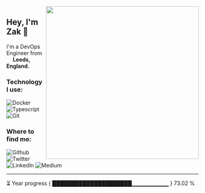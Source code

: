 
<img align="right" width="400" height="400" src="https://instagram.feoh3-1.fna.fbcdn.net/v/t51.2885-15/e35/72767618_530543940843085_5872510229440679720_n.jpg?_nc_ht=instagram.feoh3-1.fna.fbcdn.net&_nc_cat=101&_nc_ohc=QePZ0N-eHRoAX_hftNl&oh=08407c6056b3380fc09d01f51ed9729c&oe=5F30A1C4">

## Hey, I'm Zak :wave:

I'm a DevOps Engineer from <img src="https://image.flaticon.com/icons/svg/323/323270.svg" width="13" /> **Leeds, England.**

### Technology I use:

![Docker](https://img.shields.io/badge/-Docker-46a2f1?style=flat-square&logo=docker&logoColor=white)
![Typescript](https://img.shields.io/badge/-TypeScript-007ACC?style=flat-square&logo=typescript&logoColor=white)
![Git](https://img.shields.io/badge/-Git-F05032?style=flat-square&logo=git&logoColor=white)

### Where to find me:
![Github](https://img.shields.io/badge/GitHub-%2312100E.svg?&style=for-the-badge&logo=Github&logoColor=white)
![Twitter](https://img.shields.io/badge/twitter-%231DA1F2.svg?&style=for-the-badge&logo=twitter&logoColor=white)
![LinkedIn](https://img.shields.io/badge/linkedin-%230077B5.svg?&style=for-the-badge&logo=linkedin&logoColor=white)
![Medium](https://img.shields.io/badge/medium-%2312100E.svg?&style=for-the-badge&logo=medium&logoColor=white)

---
⏳ Year progress { █████████████████████▁▁▁▁▁▁▁▁▁ } 73.02 %

